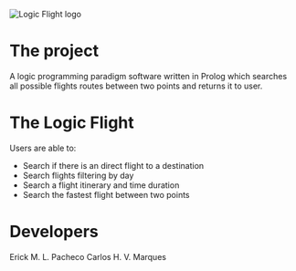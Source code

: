 ![Logic Flight logo](https://github.com/rckmath/2048-Game/blob/master/doc/logic-flight.jpg)

# The project

A logic programming paradigm software written in Prolog which searches all possible flights routes between two points and returns it to user.

# The Logic Flight

Users are able to:

- Search if there is an direct flight to a destination</br >
- Search flights filtering by day</br >
- Search a flight itinerary and time duration</br >
- Search the fastest flight between two points</br >

# Developers

Erick M. L. Pacheco
Carlos H. V. Marques
